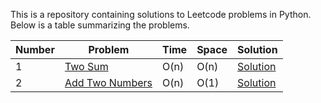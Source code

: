 This is a repository containing solutions to Leetcode problems in Python. Below is a table summarizing the problems.

| Number | Problem | Time | Space | Solution |
| --- | --- | --- | --- | --- |
| 1 | [Two Sum](https://leetcode.com/problems/two-sum/) | O(n) | O(n) | [Solution](https://github.com/ConcreteCS/Leetcode-Python-Solutions/blob/main/LC0001_twoSum.py) |
| 2 | [Add Two Numbers](https://leetcode.com/problems/add-two-numbers/) | O(n) | O(1) | [Solution](https://github.com/ConcreteCS/Leetcode-Python-Solutions/blob/main/LC0002_addTwoNumbers.py) |